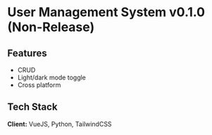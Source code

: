 # User Management System v0.1.0 (Non-Release)
## Features

- CRUD
- Light/dark mode toggle
- Cross platform
## Tech Stack

**Client:** VueJS, Python, TailwindCSS
